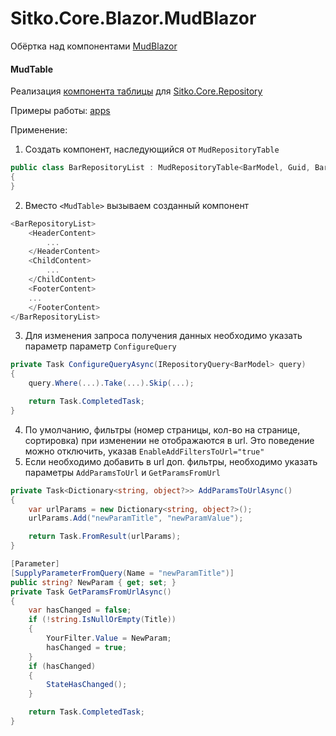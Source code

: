 # Sitko.Core.Blazor.MudBlazor

Обёртка над компонентами [MudBlazor](https://mudblazor.com/)

#### MudTable
Реализация [компонента таблицы](https://mudblazor.com/components/table#default-table)
для [Sitko.Core.Repository](https://github.com/sitkoru/Sitko.Core/tree/master/src/Sitko.Core.Repository)

Примеры работы: [apps](https://github.com/sitkoru/Sitko.Core/tree/master/src/Sitko.Core.Blazor.MudBlazor)

Применение:
1. Создать компонент, наследующийся от `MudRepositoryTable`
````c#
public class BarRepositoryList : MudRepositoryTable<BarModel, Guid, BarRepository>
{
}
````
2. Вместо `<MudTable>`  вызываем созданный компонент
````c#
<BarRepositoryList>
    <HeaderContent>
        ...
    </HeaderContent>
    <ChildContent>
        ...
    </ChildContent>
    <FooterContent>
    ...
    </FooterContent>
</BarRepositoryList>
````
3. Для изменения запроса получения данных необходимо указать параметр параметр `ConfigureQuery`
````c#
private Task ConfigureQueryAsync(IRepositoryQuery<BarModel> query)
{
    query.Where(...).Take(...).Skip(...);

    return Task.CompletedTask;
}
````
4. По умолчанию, фильтры (номер страницы, кол-во на странице, сортировка) при изменении не отображаются в url. 
Это поведение можно отключить, указав `EnableAddFiltersToUrl="true"`
5. Если необходимо добавить в url доп. фильтры, необходимо указать параметры `AddParamsToUrl` и `GetParamsFromUrl`
````c#
private Task<Dictionary<string, object?>> AddParamsToUrlAsync()
{
    var urlParams = new Dictionary<string, object?>();
    urlParams.Add("newParamTitle", "newParamValue");

    return Task.FromResult(urlParams);
}
````

````c#
[Parameter]
[SupplyParameterFromQuery(Name = "newParamTitle")]
public string? NewParam { get; set; }
private Task GetParamsFromUrlAsync()
{
    var hasChanged = false;
    if (!string.IsNullOrEmpty(Title))
    {
        YourFilter.Value = NewParam;
        hasChanged = true;
    }
    if (hasChanged)
    {
        StateHasChanged();
    }

    return Task.CompletedTask;
}
````
